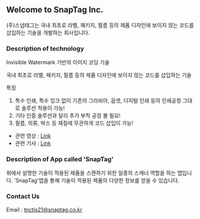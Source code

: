 ## Welcome to SnapTag Inc.

(주)스냅태그는 국내 최초로 라벨, 패키지, 필름 등의 제품 디자인에 보이지 않는 코드를 삽입하는 기술을 개발하는 회사입니다.

### Description of technology

Invisible Watermark 기반의 이미지 코딩 기술

국내 최초로 라벨, 패키지, 필름 등의 제품 디자인에 보이지 않는 코드를 삽입하는 기술

특징

1. 특수 인쇄, 특수 잉크 없이 기존의 그라비아, 옵셋, 디지털 인쇄 등의 인쇄공정 그대로 솔루션 적용이 가능!
2. 기타 인증 솔루션과 달리 추가 부착 공정 불 필요!
3. 필름, 의류, 박스 등 재질에 무관하게 코드 삽입이 가능!

- 관련 영상 : [Link](https://www.youtube.com/watch?v=gXXK4BaaBKA)
- 관련 기사 : [Link](http://digitalchosun.dizzo.com/site/data/html_dir/2021/03/15/2021031580222.html)

### Description of App called 'SnapTag'

위에서 설명한 기술이 적용된 제품을 스캔하기 위한 일종의 스캐너 역할을 하는 앱입니다.
'SnapTag'앱을 통해 기술이 적용된 제품의 다양한 정보를 얻을 수 있습니다.

### Contact Us

Email : tnctis21@snaptag.co.kr
